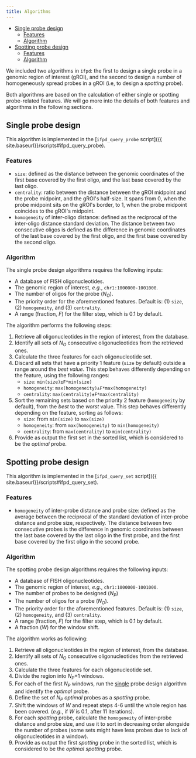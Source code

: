 ```yaml
---
title: Algorithms
---
```


<!-- MarkdownTOC -->

- [Single probe design](#single-probe-design)
    - [Features](#features)
    - [Algorithm](#algorithm)
- [Spotting probe design](#spotting-probe-design)
    - [Features](#features-1)
    - [Algorithm](#algorithm-1)

<!-- /MarkdownTOC -->

We included two algorithms in `ifpd`: the first to design a single probe in a genomic region of interest (gROI), and the second to design a number of homogeneously spread probes in a gROI (i.e, to design a *spotting* probe).

Both algorithms are based on the calculation of either single or spotting probe-related features. We will go more into the details of both features and algorithms in the following sections.

##  Single probe design

This algorithm is implemented in the [`ifpd_query_probe` script]({{ site.baseurl}}/scripts#ifpd_query_probe).

### Features

* `size`: defined as the distance between the genomic coordinates of the first base covered by the first oligo, and the last base covered by the last oligo.
* `centrality`: ratio between the distance between the gROI midpoint and the probe midpoint, and the gROI's half-size. It spans from 0, when the probe midpoint sits on the gROI's border, to 1, when the probe midpoint coincides to the gROI's midpoint.
* `homogeneity` of inter-oligo distance: defined as the reciprocal of the inter-oligo distance standard deviation. The distance between two consecutive oligos is defined as the difference in genomic coordinates of the last base covered by the first oligo, and the first base covered by the second oligo.

### Algorithm

The single probe design algorithms requires the following inputs:

* A database of FISH oligonucleotides.
* The genomic region of interest, *e.g.*, `chr1:1000000-1001000`.
* The number of oligos for the probe (*N<sub>O</sub>*).
* The priority order for the aforementioned features. Default is: (1) `size`, (2) `homogeneity`, and (3) `centrality`.
* A range (fraction, *F*) for the filter step, which is 0.1 by default.

The algorithm performs the following steps:

1. Retrieve all oligonucleotides in the region of interest, from the database.
2. Identify all sets of *N<sub>O</sub>* consecutive oligonucleotides from the retrieved ones.
3. Calculate the three features for each oligonucleotide set.
4. Discard all sets that have a priority 1 feature (`size` by default) outside a range around the *best value*. This step behaves differently depending on the feature, using the following ranges:
    * `size`: `min(size)±F*min(size)`
    * `homogeneity`: `max(homogeneity)±F*max(homogeneity)`
    * `centrality`: `max(centrality)±F*max(centrality)`
5. Sort the remaining sets based on the priority 2 feature (`homogeneity` by default), from the *best* to the *worst* value. This step behaves differently depending on the feature, sorting as follows:
    * `size`: from `min(size)` to `max(size)`
    * `homogeneity`: from `max(homogeneity)` to `min(homogeneity)`
    * `centrality`: from `max(centrality)` to `min(centrality)`
6. Provide as output the first set in the sorted list, which is considered to be the *optimal* probe.

##  Spotting probe design

This algorithm is implemented in the [`ifpd_query_set` script]({{ site.baseurl}}/scripts#ifpd_query_set).

### Features

* `homogeneity` of inter-probe distance and probe size: defined as the average between the reciprocal of the standard deviation of inter-probe distance and probe size, respectively. The distance between two consecutive probes is the difference in genomic coordinates between the last base covered by the last oligo in the first probe, and the first base covered by the first oligo in the second probe.

### Algorithm

The spotting probe design algorithms requires the following inputs:

* A database of FISH oligonucleotides.
* The genomic region of interest, *e.g.*, `chr1:1000000-1001000`.
* The number of probes to be designed (*N<sub>P</sub>*)
* The number of oligos for a probe (*N<sub>O</sub>*).
* The priority order for the aforementioned features. Default is: (1) `size`, (2) `homogeneity`, and (3) `centrality`.
* A range (fraction, *F*) for the filter step, which is 0.1 by default.
* A fraction (*W*) for the window shift.

The algorithm works as following:

1. Retrieve all oligonucleotides in the region of interest, from the database.
2. Identify all sets of *N<sub>O</sub>* consecutive oligonucleotides from the retrieved ones.
3. Calculate the three features for each oligonucleotide set.
4. Divide the region into *N<sub>P</sub>*+1 windows.
5. For each of the first *N<sub>P</sub>* windows, run the <u>single</u> probe design algorithm and identify the *optimal* probe.
6. Define the set of *N<sub>P</sub>* *optimal* probes as a *spotting* probe.
7. Shift the windows of *W* and repeat steps 4-6 until the whole region has been covered. (*e.g.*, if *W* is 0.1, after 11 iterations).
8. For each *spotting* probe, calculate the `homogeneity` of inter-probe distance and probe size, and use it to sort in decreasing order alongside the number of probes (some sets might have less probes due to lack of oligonucleotides in a window).
9. Provide as output the first *spotting* probe in the sorted list, which is considered to be the *optimal spotting* probe.